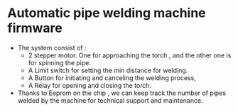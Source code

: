 # Automatic pipe welding machine firmware
- The system consist of :
    - 2 stepper motor. One for approaching the torch , and the other one is for spinning the pipe.
    - A Limit switch for setting the min distance for welding.
    - A Button for initiating and canceling the welding process,
    - A Relay for opening and closing the torch.
- Thanks to Eeprom on the chip , we can keep track the number of pipes welded by the machine for technical support and maintenance.
